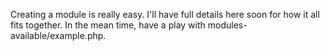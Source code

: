 Creating a module is really easy. I'll have full details here soon for how it all fits together. In the mean time, have a play with modules-available/example.php.
